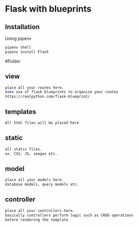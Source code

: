 # Flask with blueprints
## Installation

Using pipenv

```bash
pipenv shell
pipenv install Flask
```

#Folder
## view 
```bash
place all your routes here. 
make use of flask blueprints to organize your routes
https://realpython.com/flask-blueprint/
```

## templates 
```bash
All html files will be placed here
```

## static 
```bash
all static files.
ex. CSS, JS, images etc.
```

## model 
```bash
place all your models here.
database models, query models etc.
```

## controller 
```bash
place all your controllers here.
basically controllers perform logic such as CRUD operations 
before rendering the template
```
